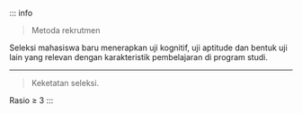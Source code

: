 ::: info

> Metoda rekrutmen

Seleksi mahasiswa baru menerapkan uji kognitif, uji aptitude dan bentuk uji lain yang relevan dengan karakteristik pembelajaran di program studi.

---

> Keketatan seleksi.

Rasio ≥ 3
:::
